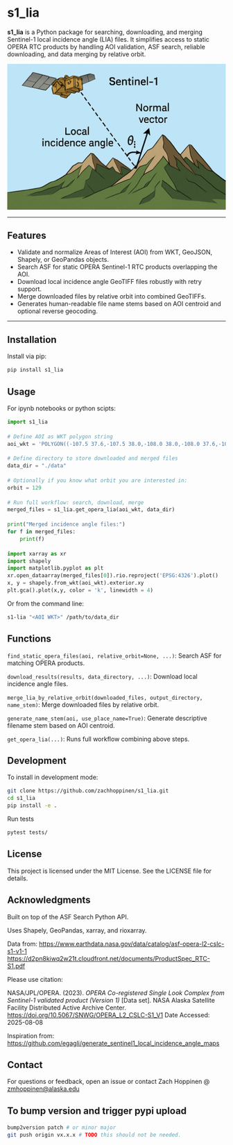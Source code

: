 # s1_lia

**s1_lia** is a Python package for searching, downloading, and merging Sentinel-1 local incidence angle (LIA) files. It simplifies access to static OPERA RTC products by handling AOI validation, ASF search, reliable downloading, and data merging by relative orbit.

<img src="https://github.com/ZachHoppinen/s1_lia/blob/main/title-img.png" width="800">

---

## Features

- Validate and normalize Areas of Interest (AOI) from WKT, GeoJSON, Shapely, or GeoPandas objects.
- Search ASF for static OPERA Sentinel-1 RTC products overlapping the AOI.
- Download local incidence angle GeoTIFF files robustly with retry support.
- Merge downloaded files by relative orbit into combined GeoTIFFs.
- Generates human-readable file name stems based on AOI centroid and optional reverse geocoding.

---

## Installation

Install via pip:

```bash
pip install s1_lia
```

## Usage

For ipynb notebooks or python scipts:

```python
import s1_lia

# Define AOI as WKT polygon string
aoi_wkt = 'POLYGON((-107.5 37.6,-107.5 38.0,-108.0 38.0,-108.0 37.6,-107.5 37.6))'

# Define directory to store downloaded and merged files
data_dir = "./data"

# Optionally if you know what orbit you are interested in:
orbit = 129

# Run full workflow: search, download, merge
merged_files = s1_lia.get_opera_lia(aoi_wkt, data_dir)

print("Merged incidence angle files:")
for f in merged_files:
    print(f)

import xarray as xr
import shapely
import matplotlib.pyplot as plt
xr.open_dataarray(merged_files[0]).rio.reproject('EPSG:4326').plot()
x, y = shapely.from_wkt(aoi_wkt).exterior.xy
plt.gca().plot(x,y, color = 'k', linewidth = 4)
```


Or from the command line:

```bash
s1-lia "<AOI WKT>" /path/to/data_dir
```

## Functions
`find_static_opera_files(aoi, relative_orbit=None, ...)`: Search ASF for matching OPERA products.

`download_results(results, data_directory, ...)`: Download local incidence angle files.

`merge_lia_by_relative_orbit(downloaded_files, output_directory, name_stem)`: Merge downloaded files by relative orbit.

`generate_name_stem(aoi, use_place_name=True)`: Generate descriptive filename stem based on AOI centroid.

`get_opera_lia(...)`: Runs full workflow combining above steps.

## Development
To install in development mode:

```bash
git clone https://github.com/zachhoppinen/s1_lia.git
cd s1_lia
pip install -e .
```

Run tests

```bash
pytest tests/
```

## License
This project is licensed under the MIT License. See the LICENSE file for details.

## Acknowledgments
Built on top of the ASF Search Python API.

Uses Shapely, GeoPandas, xarray, and rioxarray.

Data from:
https://www.earthdata.nasa.gov/data/catalog/asf-opera-l2-cslc-s1-v1-1
https://d2pn8kiwq2w21t.cloudfront.net/documents/ProductSpec_RTC-S1.pdf

Please use citation:

NASA/JPL/OPERA. (2023). <i>OPERA Co-registered Single Look Complex from Sentinel-1 validated product (Version 1)</i> [Data set]. NASA Alaska Satellite Facility Distributed Active Archive Center. https://doi.org/10.5067/SNWG/OPERA_L2_CSLC-S1_V1 Date Accessed: 2025-08-08

Inspiration from: 
https://github.com/egagli/generate_sentinel1_local_incidence_angle_maps

## Contact
For questions or feedback, open an issue or contact Zach Hoppinen @ zmhoppinen@alaska.edu

## To bump version and trigger pypi upload

```bash
bump2version patch # or minor major
git push origin vx.x.x # TODO this should not be needed.
```
